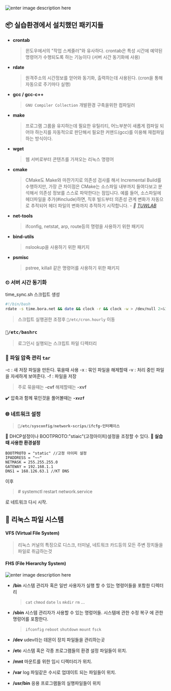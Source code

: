 ![enter image description here](http://www-mddsp.enel.ucalgary.ca/People/adilger/logo/0.0/logobig.jpg)

## 📦 실습환경에서 설치했던 패키지들
- **crontab**
  > 윈도우에서의 "작업 스케줄러"와 유사하다.
crontab은 특성 시간에 예약된 명령어가 수행되도록 하는 기능이다 (서버 시간 동기화에 사용)

- **rdate**
  > 원격주소의 시간정보를 얻어와 동기화, 출력하는데 사용된다. (cron을 통해 자동으로 주기마다 실행)

- **gcc / gcc-c++**
  > `GNU Compiler Collection` 개발환경 구축을위한 컴파일러

- **make**
  > 프로그램 그룹을 유지하는데 필요한 유틸리티, 어느부분이 새롭게 컴파일 되어야 하는지를 자동적으로 판단해서 필요한 커맨드(gcc)를 이용해 재컴파일 하는 방식이다.

- **wget**
  > 웹 서버로부터 콘텐츠를 가져오는 리눅스 명령어

- **cmake**
  > CMake도 Make와 마찬가지로 의존성 검사를 해서 Incremental Build를 수행하지만, 가장 큰 차이점은 CMake는 소스파일 내부까지 들여다보고 분석해서 의존성 정보를 스스로 파악한다는 점입니다. 예를 들어, 소스파일에 헤더파일을 추가(#include)하면, 직후 빌드부터 의존성 관계 변화가 자동으로 추적되어 헤더 파일의 변화까지 추적하기 시작합니다. - _📝 [TUWLAB](https://www.tuwlab.com/ece/27234)_

- **net-tools**
  > ifconfig, netstat, arp, route등의 명령을 사용하기 위한 패키지

- **bind-utils**
  > nslookup을 사용하기 위한 패키지

- **psmisc**
  > pstree, killall 같은 명령어를 사용하기 위한 패키지

### ⏲ 서버 시간 동기화

time_sync.sh 스크립트 생성
``` bash
#!/bin/bash
rdate -s time.bora.net && date && clock -r && clock -w > /dev/null 2>&1
```
> 스크립트 실행권한 조정후 `📁/etc/cron.hourly` 이동

### **`📁/etc/bashrc`**
> 로그인시 실행되는 스크립트 파일 디렉터리

### 🥚 파일 압축 관리 `tar`
-c : 새 저장 파일을 만든다. 묶을때 사용
-x : 묶인 파일을 해제할때
-v : 처리 중인 파일을 자세하게 보여준다.
-f : 파일을 저장
> 주로 묶을때는 **-cvf** 해제할때는 **-xvf**

✔️ 압축과 함께 묶인것을 풀어볼때는 **`-xvzf`**

### 🌐 네트워크 설정
> **`📁/etc/sysconfig/network-scrips/ifcfg-인터페이스`**

🔧 DHCP설정이나 BOOTPROTO:"stiaic"(고정아이피)설정을 조정할 수 있다.
**📑 실습때 사용한 환경설정**
```
BOOTPROTO = "static" //고정 아이피 설정
IPADDRESS = "~~"
NETMASK = 255.255.255.0
GATEWAY = 192.168.1.1
DNS1 = 168.126.63.1 //KT DNS
```

이후
> \# systemctl restart network.service

로 네트워크 다시 시작.

## 🌳 리눅스 파일 시스템

#### **VFS (Virtual File System)**
> 리눅스 커널의 특징으로 디스크, 터미널, 네트워크 카드등의 모든 주변 장치들을 파일로 취급하는것


#### **FHS (File Hierarchy System)**
![enter image description here](https://i1.wp.com/s3.amazonaws.com/aodba-cdn-bkt/wp-content/uploads/2016/10/11142803/linux-file-system.png?resize=996%2C294)

- **/bin**
  시스템 관리자 혹은 일반 사용자가 실행 할 수 있는 명령어들을 포함한 디렉터리
  > `cat` `chmod` `date` `ls` `mkdir` `rm` ...

- **/sbin**
  시스템 관리자가 사용할 수 있는 명렁어들. 시스템에 관한 수정 복구 에 관한 명렁어를 포함한다.
  > `ifconfig` `reboot` `shutdown` `mount` `fsck`

- **/dev**
  udev라는 데몬이 장치 파일들을 관리하는곳

- **/etc**
  시스템 혹은 각종 프로그램들의 환경 설정 파일들이 위치.

- **/mnt**
  마운트를 위한 임시 디렉터리가 위치.

- **/var**
  log 파일같은 수시로 업데이트 되는 파일들이 위치.

- **/usr/bin**
  응용 프로그램들의 실행파일들이 위치
